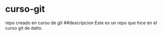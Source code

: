 # curso-git
repo creado en curso de git
##descripcion
Este es un repo que hice en el curso git de dalto.
